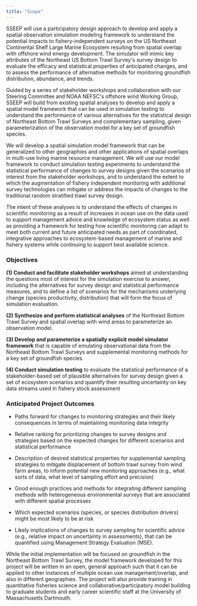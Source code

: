 ```yaml
---
title: "Scope"
---
```


SSEEP will use a participatory design approach to develop and apply a spatial observation simulation modeling framework to understand the potential impacts to fishery-independent surveys on the US Northeast Continental Shelf Large Marine Ecosystem resulting from spatial overlap with offshore wind energy development. The simulator will mimic key attributes of the Northeast US Bottom Trawl Survey's survey design to evaluate the efficacy and statistical properties of anticipated changes, and to assess the performance of alternative methods for monitoring groundfish distribution, abundance, and trends.

Guided by a series of stakeholder workshops and collaboration with our Steering Committee and NOAA NEFSC's offshore wind Working Group, SSEEP will build from existing spatial analyses to develop and apply a spatial model framework that can be used in simulation testing to understand the performance of various alternatives for the statistical design of Northeast Bottom Trawl Surveys and complementary sampling, given parameterization of the observation model for a key set of groundfish species.

We will develop a spatial simulation model framework that can be generalized to other geographies
and other applications of spatial overlaps in multi-use living marine resource management. We will use our model framework to conduct simulation testing experiments to understand the statistical performance of changes to survey designs given the scenarios of interest from the stakeholder workshops, and to understand the extent to which the augmentation of fishery independent monitoring with additional survey technologies can mitigate or address the impacts of changes to the traditional random stratified trawl survey design.

The intent of these analyses is to understand the effects of changes in scientific monitoring as a result of increases in ocean use on the data used to support management advice and knowledge of ecosystem status as well as providing a framework for testing how scientific monitoring can adapt to meet both current and future anticipated needs as part of coordinated, integrative approaches to ecosystem-based management of marine and fishery systems while continuing to support best available science.


### Objectives

**(1) Conduct and facilitate stakeholder workshops** aimed at understanding the questions most of
interest for the simulation exercise to answer, including the alternatives for survey design and statistical performance measures, and to define a list of scenarios for the mechanisms underlying change (species productivity, distribution) that will form the focus of simulation evaluation.

**(2) Synthesize and perform statistical analyses** of the Northeast Bottom Trawl Survey and spatial
overlap with wind areas to parameterize an observation model.

**(3) Develop and parameterize a spatially explicit model simulator framework** that is capable of emulating observational data from the Northeast Bottom Trawl Surveys and supplemental monitoring methods for a key set of groundfish species

**(4) Conduct simulation testing** to evaluate the statistical performance of a stakeholder-based set of plausible alternatives for survey design given a set of ecosystem scenarios and quantify their resulting uncertainty on key data streams used in fishery stock assessment

### Anticipated Project Outcomes

-   Paths forward for changes to monitoring strategies and their likely consequences in terms of maintaining monitoring data integrity

-   Relative ranking for prioritizing changes to survey designs and strategies based on the expected changes for different scenarios and statistical performance

-   Description of desired statistical properties for supplemental sampling strategies to mitigate displacement of bottom trawl survey from wind farm areas, to inform potential new monitoring approaches (e.g., what sorts of data, what level of sampling effort and precision)

-   Good enough practices and methods for integrating different sampling methods with heterogeneous environmental surveys that are associated with different spatial processes

-   Which expected scenarios (species, or species distribution drivers) might be most likely to be at risk

-   Likely implications of changes to survey sampling for scientific advice (e.g., relative impact on uncertainty in assessments), that can be quantified using Management Strategy Evaluation (MSE).

While the initial implementation will be focused on groundfish in the Northeast Bottom Trawl Survey, the model framework developed for this project will be written in an open, general approach such that it can
be applied to other instances of multiple ocean use management/overlap, and also in different geographies. The project will also provide training in quantitative fisheries science and collaborative/participatory model building to graduate students and early career scientific staff at the University of Massachusetts Dartmouth.
